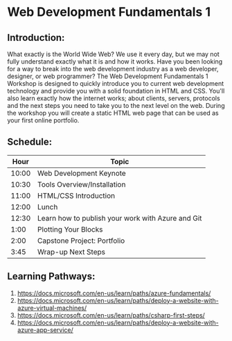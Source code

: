 # Web Development Fundamentals 1
## Introduction:
What exactly is the World Wide Web? We use it every day, but we may not fully understand exactly what it is and how it works. 
Have you been looking for a way to break into the web development industry as a web developer, designer, or web programmer? The Web Development Fundamentals 1 Workshop is designed to quickly introduce you to current web development technology and provide you with a solid foundation in HTML and CSS. You'll also learn exactly how the internet works; about clients, servers, protocols and the next steps you need to take you to the next level on the web. During the workshop you will create a static HTML web page that can be used as your first online portfolio.

## Schedule:
|Hour|Topic
|---|---|
|10:00	|Web Development Keynote
|10:30	|Tools Overview/Installation
|11:00	|HTML/CSS Introduction
|12:00	|Lunch
|12:30	|Learn how to publish your work with Azure and Git
|1:00		|Plotting Your Blocks
|2:00		|Capstone Project: Portfolio
|3:45		|Wrap-up Next Steps
## Learning Pathways:		
1. https://docs.microsoft.com/en-us/learn/paths/azure-fundamentals/		
2. https://docs.microsoft.com/en-us/learn/paths/deploy-a-website-with-azure-virtual-machines/		
3. https://docs.microsoft.com/en-us/learn/paths/csharp-first-steps/		
4. https://docs.microsoft.com/en-us/learn/paths/deploy-a-website-with-azure-app-service/		
